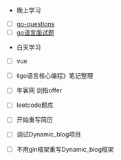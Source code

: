 + 晚上学习

- [ ] [go-questions](https://www.topgoer.cn/docs/goquestions/goquestions-1cjh24lli0ear)
- [ ] [go语言面试题](https://www.topgoer.cn/docs/gomianshiti/mian1)

+ 白天学习

- [ ] vue
- [ ] 《go语言核心编程》笔记整理
- [ ] 牛客网 剑指offer
- [ ] leetcode题库
- [ ] 开始重写简历
- [ ] 调试Dynamic_blog项目
- [ ] 不用gin框架重写Dynamic_blog框架


